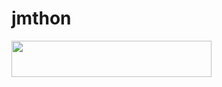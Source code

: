 # jmthon

<p align="left"><a href="https://heroku.com/deploy?template=https://github.com/Ahmedfuad2/roz"> <img src="https://img.shields.io/badge/Deploy%20To%20Heroku-purple?style=for-the-badge&logo=heroku" width="320" height="58.45"/></a></p>
